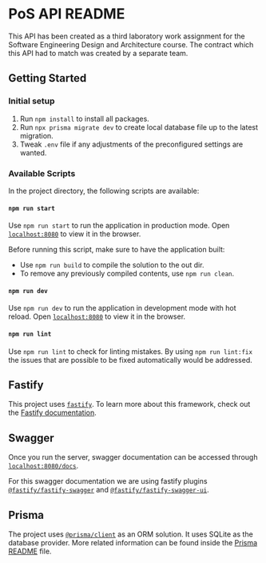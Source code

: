 # PoS API README

This API has been created as a third laboratory work assignment for the Software Engineering Design and Architecture course. The contract which this API had to match was created by a separate team.

## Getting Started

### Initial setup

1. Run `npm install` to install all packages.
1. Run `npx prisma migrate dev` to create local database file up to the latest migration.
1. Tweak `.env` file if any adjustments of the preconfigured settings are wanted.

### Available Scripts

In the project directory, the following scripts are available:

#### `npm run start`

Use `npm run start` to run the application in production mode. Open [`localhost:8080`](http://localhost:8080) to view it in the browser.

Before running this script, make sure to have the application built:

- Use `npm run build` to compile the solution to the out dir.
- To remove any previously compiled contents, use `npm run clean`.

#### `npm run dev`

Use `npm run dev` to run the application in development mode with hot reload. Open [`localhost:8080`](http://localhost:8080) to view it in the browser.

#### `npm run lint`

Use `npm run lint` to check for linting mistakes.
By using `npm run lint:fix` the issues that are possible to be fixed automatically would be addressed.

## Fastify

This project uses [`fastify`](https://fastify.dev). To learn more about this framework, check out the [Fastify documentation](https://www.fastify.io/docs/latest/).

## Swagger

Once you run the server, swagger documentation can be accessed through [`localhost:8080/docs`](http://localhost:8080/docs).

For this swagger documentation we are using fastify plugins [`@fastify/fastify-swagger`](https://github.com/fastify/fastify-swagger) and [`@fastify/fastify-swagger-ui`](https://github.com/fastify/fastify-swagger-ui).

## Prisma

The project uses [`@prisma/client`](https://www.prisma.io) as an ORM solution. It uses SQLite as the database provider. More related information can be found inside the [Prisma README](./prisma/README.md) file.
